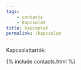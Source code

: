 ```yaml
---
tags: 
    - contacts
    - kapcsolat
title: Kapcsolat
permalink: /kapcsolat
---
```


Kapcsolattartók:

{% include contacts.html %}